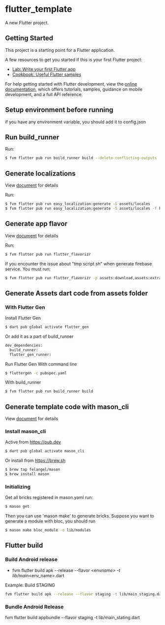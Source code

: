 # flutter_template

A new Flutter project.

## Getting Started

This project is a starting point for a Flutter application.

A few resources to get you started if this is your first Flutter project:

- [Lab: Write your first Flutter app](https://docs.flutter.dev/get-started/codelab)
- [Cookbook: Useful Flutter samples](https://docs.flutter.dev/cookbook)

For help getting started with Flutter development, view the
[online documentation](https://docs.flutter.dev/), which offers tutorials,
samples, guidance on mobile development, and a full API reference.

## Setup environment before running

if you have any environment variable, you should add it to config.json

## Run build_runner

Run:

```bash
$ fvm flutter pub run build_runner build --delete-conflicting-outputs
```

## Generate localizations

View [document](https://pub.dev/packages/easy_localization) for details

Run:

```bash
$ fvm flutter pub run easy_localization:generate -S assets/locales
$ fvm flutter pub run easy_localization:generate -S assets/locales -f keys -o locale_keys.g.dart
```

## Generate app flavor

View [document](https://pub.dev/packages/flutter_flavorizr) for details

Run:

```bash
$ fvm flutter pub run flutter_flavorizr
```
If you encounter the issue about "tmp script sh" when generate firebase service. You must run: 
```bash
$ fvm flutter pub run flutter_flavorizr -p assets:download,assets:extract,google:firebase,assets:clean
```
## Generate Assets dart code from assets folder

### With Flutter Gen

Install Flutter Gen

```bash
$ dart pub global activate flutter_gen
```

Or add it as a part of build_runner

```bash
dev_dependencies:
  build_runner:
  flutter_gen_runner:
```

Run Flutter Gen
With command line

```bash
$ fluttergen -c pubspec.yaml
```

With build_runner

```bash
$ fvm flutter pub run build_runner build
```

## Generate template code with mason_cli

View [document](https://github.com/felangel/mason/tree/master/packages/mason_cli#readme) for details

### Install mason_cli

Active from https://pub.dev

```bash
$ dart pub global activate mason_cli
```

Or install from https://brew.sh

```bash
$ brew tap felangel/mason
$ brew install mason
```

### Initializing

Get all bricks registered in mason.yaml run:

```bash
$ mason get
```

Then you can use 'mason make' to generate bricks.
Suppose you want to generate a module with bloc, you should run

```bash
$ mason make bloc_module -o lib/modules
```

## Flutter build

### Build Android release

- fvm flutter build apk --release --flavor <env*name> -t lib/main*<env_name>.dart

Example: Build STAGING

```bash
fvm flutter build apk --release --flavor staging -t lib/main_staging.dart
```

### Bundle Android Release

fvm flutter build appbundle --flavor staging -t lib/main_stating.dart
